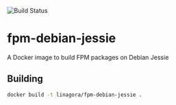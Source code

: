 ![Build Status](https://travis-ci.org/linagora/fpm-debian-jessie.svg?branch=master)

# fpm-debian-jessie
A Docker image to build FPM packages on Debian Jessie

## Building

```bash
docker build -t linagora/fpm-debian-jessie .
```
